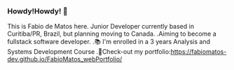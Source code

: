 ### Howdy!Howdy! 👋
This is Fabio de Matos here.
Junior Developer currently based in Curitiba/PR, Brazil, but planning moving to Canada.
.Aiming to become a fullstack software developer.
.📚 I'm enrolled in a 3 years Analysis and Systems Development Course
.📁Check-out my portfolio:https://fabiomatos-dev.github.io/FabioMatos_webPortfolio/




